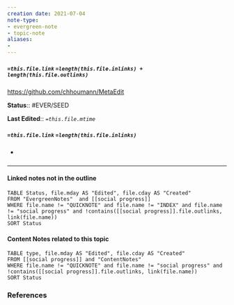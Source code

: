 ```yaml
---
creation date: 2021-07-04
note-type: 
- evergreen-note
- topic-note
aliases:
- 
---
```

 
##### `=this.file.link` `=length(this.file.inlinks) + length(this.file.outlinks)`
https://github.com/chhoumann/MetaEdit

**Status**:: #EVER/SEED

**Last Edited**:: *`=this.file.mtime`*
##### `=this.file.link` `=length(this.file.inlinks)` 
- 

### <hr class="dataviews"/>

#### Linked notes not in the outline
```dataview
TABLE Status, file.mday AS "Edited", file.cday AS "Created"
FROM "EvergreenNotes"  and [[social progress]]
WHERE file.name != "QUICKNOTE" and file.name != "INDEX" and file.name != "social progress" and !contains([[social progress]].file.outlinks, link(file.name))
SORT Status
```

#### Content Notes related to this topic
```dataview
TABLE type, file.mday AS "Edited", file.cday AS "Created"
FROM [[social progress]] and "ContentNotes"
WHERE file.name != "QUICKNOTE" and file.name != "social progress" and !contains([[social progress]].file.outlinks, link(file.name))
SORT Status
```

### References